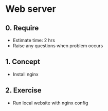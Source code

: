 # Web server

## 0. Require

- Estimate time: 2 hrs
- Raise any questions when problem occurs

## 1. Concept

- Install nginx

## 2. Exercise

- Run local website with nginx config